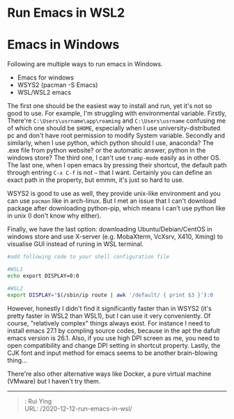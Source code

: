 # Run Emacs in WSL2

# Emacs in Windows
Following are multiple ways to run emacs in Windows.
- Emacs for windows
- WSYS2 (pacman -S Emacs)
- WSL/WSL2 emacs

The first one should be the easiest way to install and run, yet it's not so good to use. For example, I'm struggling with environmental variable. Firstly, There're `C:\Users\usrname\app\roaming` and `C:\Users\usrname`  confusing me of which one should be `$HOME`, especially when I use university-distributed pc and don't have root permission to modify System variable. Secondly and similarly, when I use python, which python should I use, anaconda? The .exe file from python website? or the automatic answer, python in the windows store? The third one, I can't use `tramp-mode` easily as in other OS. The last one, when I open emacs by pressing their shortcut, the default path through entring `C-x C-f` is not `~` that I want. Certainly you can define an exact path in the property, but emmm, it's just so hard to use.

WSYS2 is good to use as well, they provide unix-like environment and you can use `pacman` like in arch-linux. But I met an issue that I can't download package after downloading python-pip, which means I can't use python like in unix (I don't know why either).

Finally, we have the last option: downloading Ubuntu/Debian/CentOS in windows store and use X-server (e.g. MobaXterm, VcXsrv, X410, Xming) to visualise GUI instead of runing in WSL terminal.

```sh
#add following code to your shell configuration file

#WSL1
echo export DISPLAY=0:0

#WSL2
export DISPLAY="$(/sbin/ip route | awk '/default/ { print $3 }'):0
```

However, honestly I didn't find it significantly faster than in WSYS2 (it's pretty faster in WSL2 than WSL1), but I can use it very conveniently. Of course, "relatively complex" things always exist. For instance I need to install emacs 27.1 by compling source codes, because in the apt the dafult emacs version is 26.1. Also, if you use high DPI screen as me, you need to open compatibility and change DPI setting in shortcut property. Lastly, the CJK font and input method for emacs seems to be another brain-blowing thing...

There're also other alternative ways like Docker, a pure virtual machine (VMware) but I haven't try them.


---

> : Rui Ying  
> URL: /2020-12-12-run-emacs-in-wsl/  

